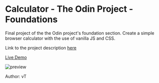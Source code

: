 # Calculator - The Odin Project - Foundations
Final project of the the Odin project's foundation section. Create a simple browser calculator with the use of vanilla JS and CSS.

Link to the project description [here](https://www.theodinproject.com/lessons/foundations-calculator)

[Live Demo](https://ng9891.github.io/my-odin-project/foundation/calculator/)

![preview](https://drive.google.com/uc?id=1-iUf1TIfw_6kLTxtRMa-E-2Y0cAea4fT)

Author: vT